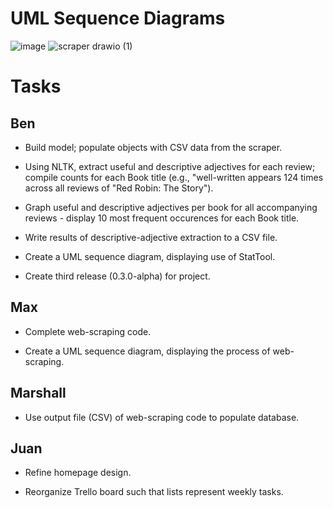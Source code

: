 # UML Sequence Diagrams

![image](https://user-images.githubusercontent.com/89652481/142258678-c2692be8-d7d7-43d7-809a-bc72cff5f47a.png)
![scraper drawio (1)](https://user-images.githubusercontent.com/89864304/142263716-1c1a2334-e851-44d1-bfec-d78e9579235f.png)


# Tasks

## Ben

- Build model; populate objects with CSV data from the scraper.

- Using NLTK, extract useful and descriptive adjectives for each review; compile counts for each Book title (e.g., "well-written appears 124 times across all reviews of "Red Robin: The Story").

- Graph useful and descriptive adjectives per book for all accompanying reviews - display 10 most frequent occurences for each Book title.

- Write results of descriptive-adjective extraction to a CSV file.

- Create a UML sequence diagram, displaying use of StatTool.

- Create third release (0.3.0-alpha) for project.

## Max

- Complete web-scraping code.

- Create a UML sequence diagram, displaying the process of web-scraping.

## Marshall

- Use output file (CSV) of web-scraping code to populate database.

## Juan

- Refine homepage design.

- Reorganize Trello board such that lists represent weekly tasks.
